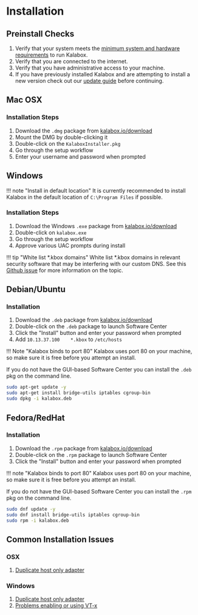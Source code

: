 Installation
============

Preinstall Checks
-----------------

1. Verify that your system meets the [minimum system and hardware requirements](http://docs.kalabox.io/general/sysreq/) to run Kalabox.
2. Verify that you are connected to the internet.
3. Verify that you have administrative access to your machine.
4. If you have previously installed Kalabox and are attempting to install a new  version check out our [update guide](./updating.md) before continuing.

Mac OSX
-------

### Installation Steps

1. Download the `.dmg` package from [kalabox.io/download](http://kalabox.io/download)
2. Mount the DMG by double-clicking it
3. Double-click on the `KalaboxInstaller.pkg`
4. Go through the setup workflow
5. Enter your username and password when prompted

Windows
-------

!!! note "Install in default location"
    It is currently recommended to install Kalabox in the default location of `C:\Program Files` if possible.

### Installation Steps

1. Download the Windows `.exe` package from [kalabox.io/download](http://kalabox.io/download)
2. Double-click on `kalabox.exe`
3. Go through the setup workflow
3. Approve various UAC prompts during install

!!! tip "White list *.kbox domains"
    White list *.kbox domains in relevant security software that may be interfering with our custom DNS. See this [Github issue](https://github.com/kalabox/kalabox/issues/891) for more information on the topic.

Debian/Ubuntu
-------------

### Installation

1. Download the `.deb` package from [kalabox.io/download](http://kalabox.io/download)
2. Double-click on the `.deb` package to launch Software Center
3. Click the "Install" button and enter your password when prompted
4. Add `10.13.37.100    *.kbox` to `/etc/hosts`

!!! Note "Kalabox binds to port 80"
    Kalabox uses port 80 on your machine, so make sure it is free before you attempt an install.

If you do not have the GUI-based Software Center you can install the `.deb` pkg on the command line.

```bash
sudo apt-get update -y
sudo apt-get install bridge-utils iptables cgroup-bin
sudo dpkg -i kalabox.deb
```

Fedora/RedHat
-------------

### Installation

1. Download the `.rpm` package from [kalabox.io/download](http://kalabox.io/download)
2. Double-click on the `.rpm` package to launch Software Center
3. Click the "Install" button and enter your password when prompted

!!! note "Kalabox binds to port 80"
    Kalabox uses port 80 on your machine, so make sure it is free before you attempt an install.

If you do not have the GUI-based Software Center you can install the `.rpm` pkg on the command line.

```bash
sudo dnf update -y
sudo dnf install bridge-utils iptables cgroup-bin
sudo rpm -i kalabox.deb
```

Common Installation Issues
--------------------------

### OSX

1. [Duplicate host only adapter](./../troubleshooting/#resolving-duplicate-host-only-adapters)

### Windows

1. [Duplicate host only adapter](./../troubleshooting/#resolving-duplicate-host-only-adapters)
2. [Problems enabling or using VT-x](https://github.com/kalabox/kalabox/issues/1141)

